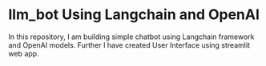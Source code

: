 # llm_bot Using Langchain and OpenAI

In this repository, I am building simple chatbot using Langchain framework and OpenAI models. Further I have created User Interface using streamlit web app. 
